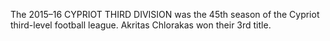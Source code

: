 The 2015–16 CYPRIOT THIRD DIVISION was the 45th season of the Cypriot third-level football league. Akritas Chlorakas won their 3rd title.
